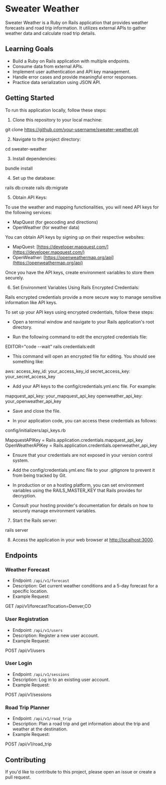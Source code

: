 # Sweater Weather

Sweater Weather is a Ruby on Rails application that provides weather forecasts and road trip information. It utilizes external APIs to gather weather data and calculate road trip details.

## Learning Goals

- Build a Ruby on Rails application with multiple endpoints.
- Consume data from external APIs.
- Implement user authentication and API key management.
- Handle error cases and provide meaningful error responses.
- Practice data serialization using JSON API.

## Getting Started

To run this application locally, follow these steps:

1. Clone this repository to your local machine:

git clone https://github.com/your-username/sweater-weather.git


2. Navigate to the project directory:

cd sweater-weather


3. Install dependencies:

bundle install


4. Set up the database:

rails db:create
rails db:migrate


5. Obtain API Keys:

To use the weather and mapping functionalities, you will need API keys for the following services:

- MapQuest (for geocoding and directions)
- OpenWeather (for weather data)

You can obtain API keys by signing up on their respective websites:

- MapQuest: [https://developer.mapquest.com/](https://developer.mapquest.com/)
- OpenWeather: [https://openweathermap.org/api](https://openweathermap.org/api)

Once you have the API keys, create environment variables to store them securely.

6. Set Environment Variables Using Rails Encrypted Credentials:

Rails encrypted credentials provide a more secure way to manage sensitive information like API keys. 

To set up your API keys using encrypted credentials, follow these steps:

- Open a terminal window and navigate to your Rails application's root directory.

- Run the following command to edit the encrypted credentials file:

EDITOR="code --wait" rails credentials:edit

- This command will open an encrypted file for editing. You should see something like:

aws:
  access_key_id: your_access_key_id
  secret_access_key: your_secret_access_key

- Add your API keys to the config/credentials.yml.enc file. For example:

mapquest_api_key: your_mapquest_api_key
openweather_api_key: your_openweather_api_key

- Save and close the file.

- In your application code, you can access these credentials as follows:

config/initializers/api_keys.rb

MapquestAPIKey = Rails.application.credentials.mapquest_api_key
OpenWeatherAPIKey = Rails.application.credentials.openweather_api_key

- Ensure that your credentials are not exposed in your version control system. 

- Add the config/credentials.yml.enc file to your .gitignore to prevent it from being tracked by Git.

- In production or on a hosting platform, you can set environment variables using the RAILS_MASTER_KEY that Rails provides for decryption. 

- Consult your hosting provider's documentation for details on how to securely manage environment variables.

7. Start the Rails server:

rails server

8. Access the application in your web browser at [http://localhost:3000](http://localhost:3000).

## Endpoints

### Weather Forecast

- Endpoint: `/api/v1/forecast`
- Description: Get current weather conditions and a 5-day forecast for a specific location.
- Example Request:

GET /api/v1/forecast?location=Denver,CO


### User Registration

- Endpoint: `/api/v1/users`
- Description: Register a new user account.
- Example Request:

POST /api/v1/users


### User Login

- Endpoint: `/api/v1/sessions`
- Description: Log in to an existing user account.
- Example Request:

POST /api/v1/sessions


### Road Trip Planner

- Endpoint: `/api/v1/road_trip`
- Description: Plan a road trip and get information about the trip and weather at the destination.
- Example Request:

POST /api/v1/road_trip


## Contributing

If you'd like to contribute to this project, please open an issue or create a pull request.